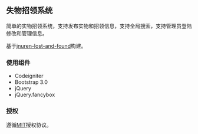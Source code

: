 ## 失物招领系统

简单的实物招领系统，支持发布实物和招领信息，支持全局搜索，支持管理员登陆修改和管理信息。

基于[jnuren-lost-and-found](https://github.com/horsley/jnuren-lost-and-found)构建。

### 使用组件
+ Codeigniter
+ Bootstrap 3.0
+ jQuery
+ jQuery.fancybox

### 授权
遵循[MIT](http://opensource.org/licenses/MIT)授权协议。
